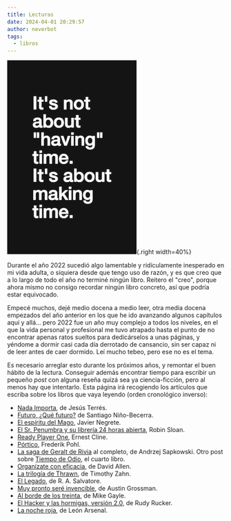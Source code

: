 ```yaml
---
title: Lecturas
date: 2024-04-01 20:29:57
author: neverbot
tags:
  - libros
---
```


![making-time](./index/making-time.jpg){.right width=40%}

Durante el año 2022 sucedió algo lamentable y ridículamente inesperado en mi vida adulta, o siquiera desde que tengo uso de razón, y es que creo que a lo largo de todo el año no terminé ningún libro. Reitero el "creo", porque ahora mismo no consigo recordar ningún libro concreto, así que podría estar equivocado.

Empecé muchos, dejé medio docena a medio leer, otra media docena empezados del año anterior en los que he ido avanzando algunos capítulos aquí y allá... pero 2022 fue un año muy complejo a todos los niveles, en el que la vida personal y profesional me tuvo atrapado hasta el punto de no encontrar apenas ratos sueltos para dedicárselos a unas páginas, y yéndome a dormir casi cada día derrotado de cansancio, sin ser capaz ni de leer antes de caer dormido. Leí mucho tebeo, pero ese no es el tema.

Es necesario arreglar esto durante los próximos años, y remontar el buen hábito de la lectura. Conseguir además encontrar tiempo para escribir un pequeño *post* con alguna reseña quizá sea ya ciencia-ficción, pero al menos hay que intentarlo. Esta página irá recogiendo los artículos que escriba sobre los libros que vaya leyendo (orden cronológico inverso):

- [Nada Importa](/nada-importa-el-libro), de Jesús Terrés.
- [Futuro, ¿Qué futuro?](/futuro-¿que-futuro/) de Santiago Niño-Becerra.
- [El espíritu del Mago](/el-espiritu-del-mago-de-javier-negrete/), Javier Negrete.
- [El Sr. Penumbra y su librería 24 horas abierta](/el-respetable-oficio-de-traductor/), Robin Sloan.
- [Ready Player One](/el-respetable-oficio-de-traductor/), Ernest Cline.
- [Pórtico](/portico-de-frederik-pohl/), Frederik Pohl.
- [La saga de Geralt de Rivia](/la-saga-de-geralt-de-rivia-de-andrzej-sapkowski/) al completo, de Andrzej Sapkowski. Otro post sobre [Tiempo de Odio](/tiempo-de-odio-de-andrzej-sapkowski/), el cuarto libro.
- [Organízate con eficacia](/organizate-con-eficacia-de-david-allen-el-libro-no-el-metodo/), de David Allen.
- [La trilogía de Thrawn](/la-trilogia-de-thrawn-de-timothy-zahn/), de Timothy Zahn.
- [El Legado](/el-legado-de-rasalvatore/), de R. A. Salvatore.
- [Muy pronto seré invencible](/muy-pronto-sere-invencible-de-austin-grossman/), de Austin Grossman.
- [Al borde de los treinta](/al-borde-de-los-treinta/), de Mike Gayle.
- [El Hacker y las hormigas, versión 2.0](/el-hacker-y-las-hormigas-version-20/), de Rudy Rucker.
- [La noche roja](/la-noche-roja-de-leon-arsenal/), de León Arsenal.
